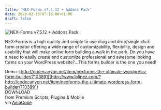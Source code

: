 ```yaml
---
title: 'NEX-Forms v7.5.12 + Addons Pack'
date: 2020-02-15T07:18:00+01:00
draft: false
---
```


![NEX-Forms v7.5.12 + Addons Pack](http://www.codelist.cc/uploads/posts/2018-03/1522472724_nexforms.png "NEX-Forms v7.5.12 + Addons Pack")  
  
NEX-Forms is a high quality and simple to use drag and drop/single click form creator offering a wide range of customizability, flexibility, design and usability that will make online form building a walk in the park. Do you have a need to easily create and customize professional and awesome looking forms on your WordPress website?...This forms builder is the one you need!  
  
Demo: [http://codecanyon.net/item/nexforms-the-ultimate-wordpress-form-builder/7103891](http://www.lolinez.com/?http://codecanyon.net/item/nexforms-the-ultimate-wordpress-form-builder/7103891)  
DOWNLOAD  
from Premium Scripts, Plugins & Mobile  
via [AmaCode](https://amazcode.ooo)
